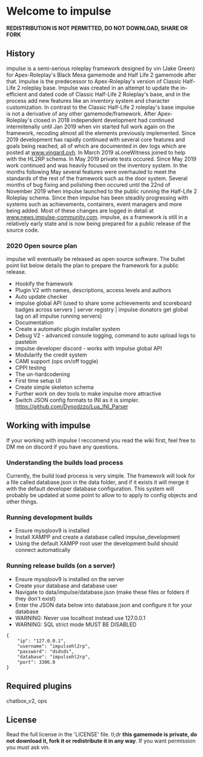 # Welcome to impulse
**REDISTRIBUTION IS NOT PERMITTED, DO NOT DOWNLOAD, SHARE OR FORK**

## History
impulse is a semi-serious roleplay framework designed by vin (Jake Green) for Apex-Roleplay's Black Mesa gamemode and Half Life 2 gamemode after that. Impulse is the predecessor to Apex-Roleplay's version of Classic Half-Life 2 roleplay base. Impulse was created in an attempt to update  the in-efficient and dated code of Classic Half-Life 2 Roleplay's base, and in the process add new features like an inventory system and character customization. In contrast to the Classic Half-Life 2 roleplay's base impulse is not a derivative of any other gamemode/framework. After Apex-Roleplay's closed in 2018 independent development had continued intermitenally until Jan 2019 when vin started full work again on the framework, recoding almost all the elements previously implemented. Since 2019 development has rapidly continued with several core features and goals being reached, all of which are documented in dev logs which are posted at www.vingard.ovh. In March 2019 aLoneWitness joined to help with the HL2RP schema. In May 2019 private tests occured. Since May 2019 work continued and was heavily focused on the inventory system. In the months following May several features were overhauled to meet the standards of the rest of the framework such as the door system. Several months of bug fixing and polishing then occured until the 22nd of November 2019 when impulse launched to the public running the Half-Life 2 Roleplay schema. Since then impulse has been steadily progressing with systems such as achievements, containers, event managers and more being added. Most of these changes are logged in detail at www.news.impulse-community.com. impulse, as a framework is still in a relatively early state and is now being prepared for a public release of the source code.

### 2020 Open source plan
impulse will eventually be released as open source software. The bullet point list below details the plan to prepare the framework for a public release.
* Hookify the framework
* Plugin V2 with names, descriptions, access levels and authors
* Auto update checker
* impulse global API (used to share some achievements and scoreboard badges across servers | server registry | impulse donators get global tag on all impulse running servers)
* Documentation
* Create a automatic plugin installer system
* Debug V2 - advanced console logging, command to auto upload logs to pastebin
* impulse developer discord - works with impulse global API
* Modularify the credit system
* CAMI support (ops on/off toggle)
* CPPI testing
* The un-hardcodening
* First time setup UI
* Create simple skeleton schema
* Further work on dev tools to make impulse more attractive
* Switch JSON config formats to INI as it is simpler. https://github.com/Dynodzzo/Lua_INI_Parser

## Working with impulse
If your working with impulse I reccomend you read the wiki first, feel free to DM me on discord if you have any questions.

### Understanding the builds load process
Currently, the build load process is very simple. The framework will look for a file called database.json in the data folder, and if it exists it will merge it with the default developer database configuration. This system will probably be updated at some point to allow to to apply to config objects and other things.

### Running development builds
* Ensure mysqloov9 is installed
* Install XAMPP and create a database called impulse_development
* Using the default XAMPP root user the development build should connect automatically

### Running release builds (on a server)
* Ensure mysqloov9 is installed on the server
* Create your database and database user
* Navigate to data/impulse/database.json (make these files or folders if they don't exist)
* Enter the JSON data below into database.json and configure it for your database
* WARNING: Never use localhost instead use 127.0.0.1
* WARNING: SQL strict mode MUST BE DISABLED
```
{
	"ip": "127.0.0.1",
	"username": "impulsehl2rp",
	"password": "dsdsds",
	"database": "impulsehl2rp",
	"port": 3306.0
}
```

## Required plugins
chatbox_v2, ops

## License
Read the full license in the 'LICENSE' file.
tl;dr **this gamemode is private, do not download it, fork it or redistribute it in any way**. If you want permission you must ask vin.
